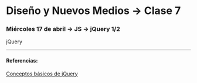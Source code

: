 # Diseño y Nuevos Medios → Clase 7  

### Miércoles 17 de abril → JS → jQuery 1/2

jQuery



- - - - - - 

#### Referencias:

[Conceptos básicos de jQuery](https://www.arkaitzgarro.com/jquery/capitulo-3.html#conceptos-basicos-de-jquery)

